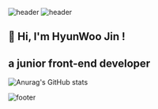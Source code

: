 ![header](https://capsule-render.vercel.app/api?type=wave&color=auto&height=300&section=header&text=HyunWoo%20Jin&fontSize=90)
![header](https://capsule-render.vercel.app/api?height=400&text=Hello%20World!&desc=Hello%20capsule%20render)

## 👋 Hi, I'm HyunWoo Jin ! 
## a junior front-end developer
<!-- stat theme -->
![Anurag's GitHub stats](https://github-readme-stats.vercel.app/api?username=oplidote&show_icons=true&theme=dark)

![footer](https://capsule-render.vercel.app/api?section=footer)
